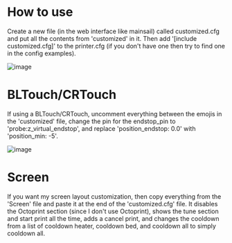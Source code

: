 # How to use
Create a new file (in the web interface like mainsail) called customized.cfg and put all the contents from 'customized' in it. Then add '[include customized.cfg]' to the printer.cfg (if you don't have one then try to find one in the config examples).

![image](https://github.com/Pigensworth/Ender-3-or-3-pro-Klipper-printer.cfg/assets/136399546/49a9e94d-1046-4306-ae53-e3960f0ec464)


# BLTouch/CRTouch
If using a BLTouch/CRTouch, uncomment everything between the emojis in the 'customized' file, change the pin for the endstop_pin to 'probe:z_virtual_endstop', and replace 'position_endstop: 0.0' with 'position_min: -5'.

![image](https://github.com/Pigensworth/Ender-3-or-3-pro-Klipper-printer.cfg/assets/136399546/16c26fe0-550d-4519-a990-4565728e6357)

# Screen
If you want my screen layout customization, then copy everything from the 'Screen' file and paste it at the end of the 'customized.cfg' file. It disables the Octoprint section (since I don't use Octoprint), shows the tune section and start print all the time, adds a cancel print, and changes the cooldown from a list of cooldown heater, cooldown bed, and cooldown all to simply cooldown all.
